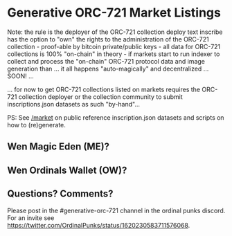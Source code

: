 #  Generative ORC-721 Market Listings


Note:   the rule is
the deployer of the ORC-721 collection deploy text inscribe
has the option to "own" the
rights to the administration of the ORC-721 collection -
proof-able by bitcoin private/public keys -
all data for ORC-721 collections is 100% "on-chain" in theory -
if markets start to run indexer to collect and process the "on-chain" ORC-721 protocol data and image generation than ... it all happens "auto-magically" and decentralized ... SOON! ...

... for now to get ORC-721 collections listed on markets
requires the ORC-721 collection deployer or the collection community
to submit inscriptions.json datasets as such "by-hand"...


PS:  See [/market](market)  on public reference inscription.json datasets and scripts on how to (re)generate.



##  Wen Magic Eden (ME)?









## Wen Ordinals Wallet  (OW)?









## Questions? Comments?

Please post in the #generative-orc-721 channel
in the ordinal punks discord.
For an invite
see <https://twitter.com/OrdinalPunks/status/1620230583711576068>.
